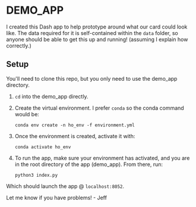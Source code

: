 # DEMO_APP
I created this Dash app to help prototype around what our card could look like. The data required for it is self-contained within the `data` folder, so anyone should be able to get this up and running! (assuming I explain how correctly.)

## Setup
You'll need to clone this repo, but you only need to use the demo_app directory.
1. `cd` into the demo_app directly.
2. Create the virtual environment. I prefer `conda` so the conda command would be:

    `conda env create -n ho_env -f environment.yml`
    
3. Once the environment is created, activate it with:

    `conda activate ho_env`
4. To run the app, make sure your environment has activated, and you are in the root directory of the app (demo_app). From there, run:

    `python3 index.py`

Which should launch the app @ `localhost:8052`.

Let me know if you have problems! - Jeff
